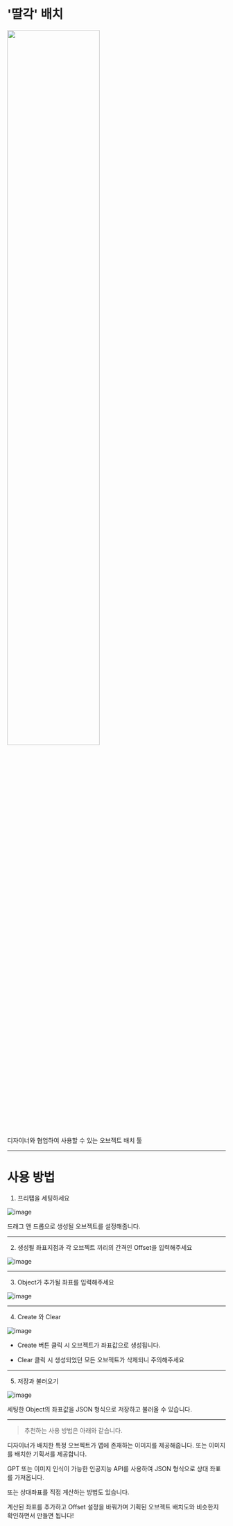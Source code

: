 # '딸각' 배치

<img src="https://github.com/twozeronine/oban-exporter/assets/67315288/7a966ffa-015b-432e-9af0-82369311873c" width="65%" height="65%">

디자이너와 협업하여 사용할 수 있는 오브젝트 배치 툴

---

# 사용 방법

1. 프리팹을 세팅하세요

![image](https://github.com/twozeronine/oban-exporter/assets/67315288/9fddaf18-6eb3-41e6-9046-b7d2d21cf2c9)

드래그 앤 드롭으로 생성될 오브젝트를 설정해줍니다.

---

2. 생성될 좌표지점과 각 오브젝트 끼리의 간격인 Offset을 입력해주세요

![image](https://github.com/twozeronine/oban-exporter/assets/67315288/88b6c718-9538-4f0c-b016-841bc4ee7df9)

---

3. Object가 추가될 좌표를 입력해주세요

![image](https://github.com/twozeronine/oban-exporter/assets/67315288/7a8e54f6-7d6f-44bd-8483-1d7914696470)


---

4. Create 와 Clear 

![image](https://github.com/twozeronine/oban-exporter/assets/67315288/ddaf0b48-c1fb-4044-8d73-a179edfde6af)

- Create 버튼 클릭 시 오브젝트가 좌표값으로 생성됩니다.

- Clear 클릭 시 생성되었던 모든 오브젝트가 삭제되니 주의해주세요

---

5. 저장과 불러오기

![image](https://github.com/twozeronine/oban-exporter/assets/67315288/4c338dee-9842-4690-96c4-d16cf718ef01)

세팅한 Object의 좌표값을 JSON 형식으로 저장하고 불러올 수 있습니다.

---

> 추천하는 사용 방법은 아래와 같습니다.

디자이너가 배치한 특정 오브젝트가 맵에 존재하는 이미지를 제공해줍니다. 또는 이미지를 배치한 기획서를 제공합니다.

GPT 또는 이미지 인식이 가능한 인공지능 API를 사용하여 JSON 형식으로 상대 좌표를 가져옵니다.

또는 상대좌표를 직접 계산하는 방법도 있습니다.

계산된 좌표를 추가하고 Offset 설정을 바꿔가며 기획된 오브젝트 배치도와 비슷한지 확인하면서 만들면 됩니다!
